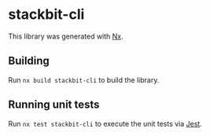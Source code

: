 # stackbit-cli

This library was generated with [Nx](https://nx.dev).

## Building

Run `nx build stackbit-cli` to build the library.

## Running unit tests

Run `nx test stackbit-cli` to execute the unit tests via [Jest](https://jestjs.io).
